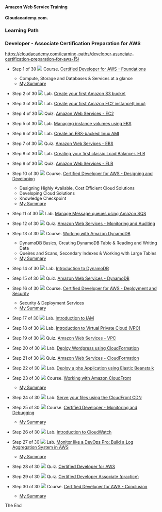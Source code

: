 #### Amazon Web Service Training
#### Cloudacademy.com. 

### Learning Path
### Developer - Associate Certification Preparation for AWS  

https://cloudacademy.com/learning-paths/developer-associate-certification-preparation-for-aws-15/  


* Step 1 of 30
![](https://github.com/maxaldunate/aws-training/blob/master/icons/courses.ico)
Course. [Certified Developer for AWS - Foundations](https://cloudacademy.com/amazon-web-services/certified-developer-foundations-course/)
  - Compute, Storage and Databases & Services at a glance  
  - [My Summary](https://github.com/maxaldunate/aws-training/blob/master/learning-paths-developer-associate-certification-preparation-for-aws-15/Setp01of30.%20Certified%20Developer%20for%20AWS.%20Foundations.md)

* Step 2 of 30
![](https://github.com/maxaldunate/aws-training/blob/master/icons/labs.ico)
Lab. [Create your first Amazon S3 bucket](https://cloudacademy.com/amazon-web-services/labs/create-your-first-amazon-s3-bucket-2/)

* Step 3 of 30
![](https://github.com/maxaldunate/aws-training/blob/master/icons/labs.ico)
Lab. [Create your first Amazon EC2 instance(Linux)](https://cloudacademy.com/amazon-web-services/labs/create-your-first-amazon-ec2-instance-1/)

* Step 4 of 30
![](https://github.com/maxaldunate/aws-training/blob/master/icons/quizzes.ico)
Quiz. [Amazon Web Services - EC2](https://cloudacademy.com/quiz/study/497270/results/)

* Step 5 of 30
![](https://github.com/maxaldunate/aws-training/blob/master/icons/labs.ico)
Lab. [Managing instance volumes using EBS](https://cloudacademy.com/amazon-web-services/labs/managing-instance-volumes-using-ebs-6/)

* Step 6 of 30
![](https://github.com/maxaldunate/aws-training/blob/master/icons/labs.ico)
Lab. [Create an EBS-backed linux AMI](https://cloudacademy.com/amazon-web-services/labs/create-ebs-backed-linux-ami-7/)

* Step 7 of 30
![](https://github.com/maxaldunate/aws-training/blob/master/icons/quizzes.ico)
Quiz. [Amazon Web Services - EBS](https://cloudacademy.com/quiz/study/497018/results/)

* Step 8 of 30
![](https://github.com/maxaldunate/aws-training/blob/master/icons/labs.ico)
Lab. [Creating your first classic Load Balancer. ELB](https://cloudacademy.com/amazon-web-services/labs/create-your-first-amazon-elastic-load-balancing-elb-4/)

* Step 9 of 30
![](https://github.com/maxaldunate/aws-training/blob/master/icons/quizzes.ico)
Quiz. [Amazon Web Services - ELB](https://cloudacademy.com/quiz/study/497023/results/)

* Step 10 of 30
![](https://github.com/maxaldunate/aws-training/blob/master/icons/courses.ico)
Course. [Certified Developer for AWS - Designing and Developing](https://cloudacademy.com/amazon-web-services/certified-developer-designing-and-developing-course/)
  - Designing Highly Available, Cost Efficient Cloud Solutions
  - Developing Cloud Solutions
  - Knowledge Checkpoint
  - [My Summary](https://github.com/maxaldunate/aws-training/blob/master/learning-paths-developer-associate-certification-preparation-for-aws-15/Setp10of30.%20Certified%20Developer%20for%20AWS.%20Designing%20and%20Developing.md)

* Step 11 of 30
![](https://github.com/maxaldunate/aws-training/blob/master/icons/labs.ico)
Lab. [Manage Message queues using Amazon SQS](https://cloudacademy.com/amazon-web-services/labs/manage-message-queue-amazon-sqs-16/)

* Step 12 of 30
![](https://github.com/maxaldunate/aws-training/blob/master/icons/quizzes.ico)
Quiz. [Amazon Web Services - Monitoring and Auditing](https://cloudacademy.com/quiz/study/498827/results/)

* Step 13 of 30
![](https://github.com/maxaldunate/aws-training/blob/master/icons/courses.ico)
Course. [Working with Amazon DynamoDB](https://cloudacademy.com/amazon-web-services/working-with-amazon-dynamodb-course/)
  - DynamoDB Basics, Creating DynamoDB Table & Reading and Writing Data
  - Queires and Scans, Secondary Indexes & Working with Large Tables
  - [My Summary](https://github.com/maxaldunate/aws-training/blob/master/learning-paths-developer-associate-certification-preparation-for-aws-15/Setp13of30.%20Working%20with%20Amazon%20DynamoDB.md)

* Step 14 of 30
![](https://github.com/maxaldunate/aws-training/blob/master/icons/labs.ico)
Lab. [Introduction to DynamoDB](https://cloudacademy.com/amazon-web-services/labs/introduction-dynamodb-8/)

* Step 15 of 30
![](https://github.com/maxaldunate/aws-training/blob/master/icons/quizzes.ico)
Quiz. [Amazon Web Services - DynamoDB](https://cloudacademy.com/quiz/study/498841/results/)

* Step 16 of 30
![](https://github.com/maxaldunate/aws-training/blob/master/icons/courses.ico)
Course. [Certified Developer for AWS - Deployment and Security](https://cloudacademy.com/amazon-web-services/deployment-and-security-certified-developer-for-aws-course/)
  - Security & Deployment Services
  - [My Summary](https://github.com/maxaldunate/aws-training/blob/master/learning-paths-developer-associate-certification-preparation-for-aws-15/Setp16of30.%20Working%20with%20Amazon%20DynamoDB%20-%20Copy.md)

* Step 17 of 30
![](https://github.com/maxaldunate/aws-training/blob/master/icons/labs.ico)
Lab. [Introduction to IAM](https://cloudacademy.com/amazon-web-services/labs/introduction-iam-13/)

* Step 18 of 30
![](https://github.com/maxaldunate/aws-training/blob/master/icons/labs.ico)
Lab. [Introduction to Virtual Private Cloud (VPC)](https://cloudacademy.com/amazon-web-services/labs/introduction-virtual-private-cloud-vpc-9/)

* Step 19 of 30
![](https://github.com/maxaldunate/aws-training/blob/master/icons/quizzes.ico)
Quiz. [Amazon Web Services - VPC](https://cloudacademy.com/quiz/study/502821/results/)

* Step 20 of 30
![](https://github.com/maxaldunate/aws-training/blob/master/icons/labs.ico)
Lab. [Deploy Wordpress using CloudFormation](https://cloudacademy.com/amazon-web-services/labs/deploy-wordpress-cloudformation-17/)

* Step 21 of 30
![](https://github.com/maxaldunate/aws-training/blob/master/icons/quizzes.ico)
Quiz. [Amazon Web Services - CloudFormation](https://cloudacademy.com/quiz/study/503113/results/)

* Step 22 of 30
![](https://github.com/maxaldunate/aws-training/blob/master/icons/labs.ico)
Lab. [Deploy a php Application using Elastic Beanstalk](https://cloudacademy.com/amazon-web-services/labs/deploy-php-application-using-elastic-beanstalk-26/)

* Step 23 of 30
![](https://github.com/maxaldunate/aws-training/blob/master/icons/courses.ico)
Course. [Working with Amazon CloudFront](https://cloudacademy.com/amazon-web-services/cloudfront-course/)
  - [My Summary](https://github.com/maxaldunate/aws-training/blob/master/learning-paths-developer-associate-certification-preparation-for-aws-15/Step23of30.%20Course.%20Working%20with%20Amazon%20CloudFront.md)

* Step 24 of 30
![](https://github.com/maxaldunate/aws-training/blob/master/icons/labs.ico)
Lab. [Serve your files using the CloudFront CDN](https://cloudacademy.com/amazon-web-services/labs/serve-your-files-using-cloudfront-cdn-15/)

* Step 25 of 30
![](https://github.com/maxaldunate/aws-training/blob/master/icons/courses.ico)
Course. [Certified Developer - Monitoring and Debugging](https://cloudacademy.com/amazon-web-services/certified-developer-monitoring-and-debugging-course/)
  - [My Summary](https://github.com/maxaldunate/aws-training/blob/master/learning-paths-developer-associate-certification-preparation-for-aws-15/Step25of30.%20Course.%20Certified%20Developer%20-%20Monitoring%20and%20Debugging.md)

* Step 26 of 30
![](https://github.com/maxaldunate/aws-training/blob/master/icons/labs.ico)
Lab. [Introduction to CloudWatch](https://cloudacademy.com/amazon-web-services/labs/introduction-to-cloudwatch-18/)

* Step 27 of 30
![](https://github.com/maxaldunate/aws-training/blob/master/icons/labs.ico)
Lab. [Monitor like a DevOps Pro: Build a Log Aggregation System in AWS](https://cloudacademy.com/amazon-web-services/labs/aws-devops-pro-monitoring-build-log-aggregation-system-38/)
  - [My Summary](https://github.com/maxaldunate/aws-training/tree/master/learning-paths-developer-associate-certification-preparation-for-aws-15/Step27of30.%20Lab.%20Log%20Aggregation%20System%20with%20Cloud%20Watch%20Elastic%20Search)

* Step 28 of 30
![](https://github.com/maxaldunate/aws-training/blob/master/icons/quizzes.ico)
Quiz. [Certified Developer for AWS](https://cloudacademy.com/quiz/study/503493/)

* Step 29 of 30
![](https://github.com/maxaldunate/aws-training/blob/master/icons/quizzes.ico)
Quiz. [Certified Developer Associate (practice)](https://cloudacademy.com/quiz/test/503494/)

* Step 30 of 30
![](https://github.com/maxaldunate/aws-training/blob/master/icons/courses.ico)
Course. [Certified Developer for AWS - Conclusion](https://cloudacademy.com/amazon-web-services/certified-developer-for-aws-conclusion-course/)
  - [My Summary](https://github.com/maxaldunate/aws-training/blob/master/learning-paths-developer-associate-certification-preparation-for-aws-15/Step30of30.%20Course.%20Certified%20Developer%20for%20AWS%20-%20Conclusion.md)

The End